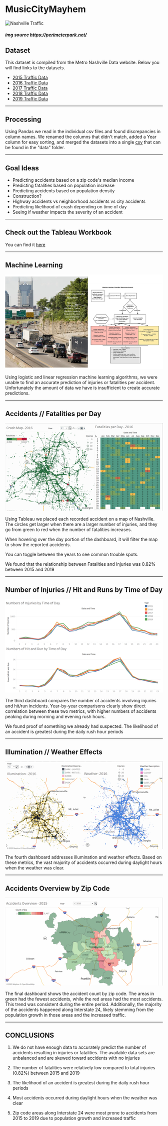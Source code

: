 # MusicCityMayhem
![Nashville Traffic](https://i2.wp.com/www.overdriveonline.com/files/2010/10/nashvilleUntitled-1.jpg?resize=480%2C316)
##### img source https://perimeterpark.net/
## Dataset

This dataset is compiled from the Metro Nashville Data website. Below you will find links to the datasets.

* [2015 Traffic Data](https://data.nashville.gov/Police/Traffic-Accidents-2015-/usum-h3s3)
* [2016 Traffic Data](https://data.nashville.gov/Police/Traffic-Accidents-2016-/p8j3-w8wi)
* [2017 Traffic Data](https://data.nashville.gov/Police/Traffic-Accidents-2017-/v6ss-vxgd)
* [2018 Traffic Data](https://data.nashville.gov/Police/Traffic-Accidents-2018-/8kay-6qhc)
* [2019 Traffic Data](https://data.nashville.gov/Police/Traffic-Accidents-2019-/abyc-w6mc)

---

## Processing
Using Pandas we read in the individual csv files and found discrepancies in column names. We renamed the columns that didn't match, added a Year column for easy sorting, and merged the datasets into a single [csv](data/Accidents_2015-2019) that can be found in the "data" folder. 

------

## Goal Ideas
* Predicting accidents based on a zip code's median income
* Predicting fatalities based on population increase
* Predicting accidents based on population density
* Construction?
* Highway accidents vs neighborhood accidents vs city accidents
* Predicting likelihood of crash depending on time of day
* Seeing if weather impacts the severity of an accident


------

## Check out the Tableau Workbook
You can find it [here](https://public.tableau.com/views/FinalProject_15976006144640/Dashboard1?:language=en&:display_count=y&publish=yes&:origin=viz_share_link)

----------

## Machine Learning

![dshbd_1](images/dshbd_1.png)

Using logistic and linear regression machine learning algorithms, we were unable to find an accurate prediction of injuries or fatalities per accident. Unfortunately the amount of data we have is insufficient to create accurate predictions.

-----

## Accidents // Fatalities per Day

![dshbd_2](images/dshbd_2.gif)

Using Tableau we placed each recorded accident on a map of Nashville. The circles get larger when there are a larger number of injuries, and they go from green to red when the number of fatalities increases.

When hovering over the day portion of the dashboard, it will filter the map to show the reported accidents. 

You can toggle between the years to see common trouble spots. 

We found that the relationship between Fatalities and Injuries was 0.82% between 2015 and 2019

-----

## Number of Injuries // Hit and Runs by Time of Day

![dshbd_3](images/dshbd_3.png)

The third dashboard compares the number of accidents involving injuries and hit/run incidents. Year-by-year comparisons clearly show direct correlation between these two metrics, with higher numbers of accidents peaking during morning and evening rush hours. 

We found proof of something we already had suspected. The likelihood of an accident is greatest during the daily rush hour periods

-----

## Illumination // Weather Effects

![dshbd_4](images/dshbd_4.gif)

The fourth dashboard addresses illumination and weather effects. Based on these metrics, the vast majority of accidents occurred during daylight hours when the weather was clear.

-------

## Accidents Overview by Zip Code

![dshbd_5](images/dshbd_5.gif)

The final dashboard shows the accident count by zip code. The areas in green had the fewest accidents, while the red areas had the most accidents. This trend was consistent during the entire period. Additionally, the majority of the accidents happened along Interstate 24, likely stemming from the population growth in those areas and the increased traffic.

-----------

## CONCLUSIONS 

1)	We do not have enough data to accurately predict the number of accidents resulting in injuries or fatalities. The available data sets are unbalanced and are skewed toward accidents with no injuries

2)	The number of fatalities were relatively low compared to total injuries (0.82%) between 2015 and 2019

3)	The likelihood of an accident is greatest during the daily rush hour periods

4)	Most accidents occurred during daylight hours when the weather was clear

5)	Zip code areas along Interstate 24 were most prone to accidents from 2015 to 2019 due to population growth and increased traffic    
